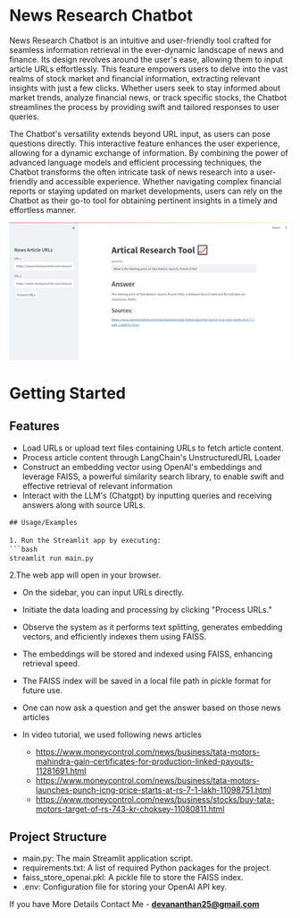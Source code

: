 
# News Research Chatbot 


News Research Chatbot is an intuitive and user-friendly tool crafted for seamless information retrieval in the ever-dynamic landscape of news and finance. Its design revolves around the user's ease, allowing them to input article URLs effortlessly. This feature empowers users to delve into the vast realms of stock market and financial information, extracting relevant insights with just a few clicks. Whether users seek to stay informed about market trends, analyze financial news, or track specific stocks, the Chatbot streamlines the process by providing swift and tailored responses to user queries.

The Chatbot's versatility extends beyond URL input, as users can pose questions directly. This interactive feature enhances the user experience, allowing for a dynamic exchange of information. By combining the power of advanced language models and efficient processing techniques, the Chatbot transforms the often intricate task of news research into a user-friendly and accessible experience. Whether navigating complex financial reports or staying updated on market developments, users can rely on the Chatbot as their go-to tool for obtaining pertinent insights in a timely and effortless manner.

![](chatbot.jpeg)

# Getting Started


## Features

- Load URLs or upload text files containing URLs to fetch article content.
- Process article content through LangChain's UnstructuredURL Loader
- Construct an embedding vector using OpenAI's embeddings and leverage FAISS, a powerful similarity search library, to enable swift and effective retrieval of relevant information
- Interact with the LLM's (Chatgpt) by inputting queries and receiving answers along with source URLs.


```
## Usage/Examples

1. Run the Streamlit app by executing:
```bash
streamlit run main.py

```

2.The web app will open in your browser.

- On the sidebar, you can input URLs directly.

- Initiate the data loading and processing by clicking "Process URLs."

- Observe the system as it performs text splitting, generates embedding vectors, and efficiently indexes them using FAISS.

- The embeddings will be stored and indexed using FAISS, enhancing retrieval speed.

- The FAISS index will be saved in a local file path in pickle format for future use.
- One can now ask a question and get the answer based on those news articles
- In video tutorial, we used following news articles
  - https://www.moneycontrol.com/news/business/tata-motors-mahindra-gain-certificates-for-production-linked-payouts-11281691.html
  - https://www.moneycontrol.com/news/business/tata-motors-launches-punch-icng-price-starts-at-rs-7-1-lakh-11098751.html
  - https://www.moneycontrol.com/news/business/stocks/buy-tata-motors-target-of-rs-743-kr-choksey-11080811.html

## Project Structure

- main.py: The main Streamlit application script.
- requirements.txt: A list of required Python packages for the project.
- faiss_store_openai.pkl: A pickle file to store the FAISS index.
- .env: Configuration file for storing your OpenAI API key.


If you have More Details Contact Me - **devananthan25@gmail.com**
